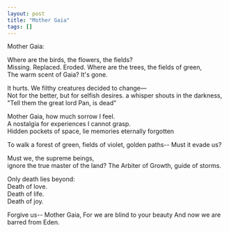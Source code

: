```yaml
---
layout: post
title: "Mother Gaia"
tags: []
---
```


Mother Gaia:

Where are the birds, the flowers, the fields?  
Missing. Replaced. Eroded.
Where are the trees, the fields of green,   
The warm scent of Gaia? It's gone.

It hurts. We filthy creatures decided to change—  
Not for the better, but for selfish desires.
a whisper shouts in the darkness,
"Tell them the great lord Pan, is dead"

Mother Gaia, how much sorrow I feel.  
A nostalgia for experiences I cannot grasp.  
Hidden pockets of space,
lie memories eternally forgotten

To walk a forest of green, 
fields of violet,
golden paths--
Must it evade us?

Must we, the supreme beings,  
ignore the true master of the land?
The Arbiter of Growth,
guide of storms.

Only death lies beyond:  
Death of love.  
Death of life.  
Death of joy.

Forgive us--
Mother Gaia,
For we are blind to your beauty
And now we are barred from Eden.
